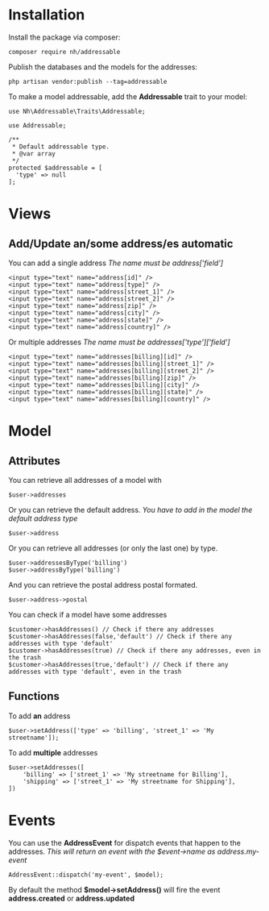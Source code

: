 # Installation

Install the package via composer:

```
composer require nh/addressable
```

Publish the databases and the models for the addresses:

```
php artisan vendor:publish --tag=addressable
```

To make a model addressable, add the **Addressable** trait to your model:

```
use Nh\Addressable\Traits\Addressable;

use Addressable;

/**
 * Default addressable type.
 * @var array
 */
protected $addressable = [
  'type' => null
];

```

# Views

## Add/Update an/some address/es automatic

You can add a single address
*The name must be address['field']*

```
<input type="text" name="address[id]" />
<input type="text" name="address[type]" />
<input type="text" name="address[street_1]" />
<input type="text" name="address[street_2]" />
<input type="text" name="address[zip]" />
<input type="text" name="address[city]" />
<input type="text" name="address[state]" />
<input type="text" name="address[country]" />
```

Or multiple addresses
*The name must be addresses['type']['field']*

```
<input type="text" name="addresses[billing][id]" />
<input type="text" name="addresses[billing][street_1]" />
<input type="text" name="addresses[billing][street_2]" />
<input type="text" name="addresses[billing][zip]" />
<input type="text" name="addresses[billing][city]" />
<input type="text" name="addresses[billing][state]" />
<input type="text" name="addresses[billing][country]" />
```

# Model

## Attributes

You can retrieve all addresses of a model with

```
$user->addresses
```

Or you can retrieve the default address.
*You have to add in the model the default address type*

```
$user->address
```

Or you can retrieve all addresses (or only the last one) by type.

```
$user->addressesByType('billing')
$user->addressByType('billing')
```

And you can retrieve the postal address postal formated.

```
$user->address->postal
```

You can check if a model have some addresses

```
$customer->hasAddresses() // Check if there any addresses
$customer->hasAddresses(false,'default') // Check if there any addresses with type 'default'
$customer->hasAddresses(true) // Check if there any addresses, even in the trash
$customer->hasAddresses(true,'default') // Check if there any addresses with type 'default', even in the trash
```

## Functions

To add **an** address

```
$user->setAddress(['type' => 'billing', 'street_1' => 'My streetname']);
```

To add **multiple** addresses

```
$user->setAddresses([
    'billing' => ['street_1' => 'My streetname for Billing'],
    'shipping' => ['street_1' => 'My streetname for Shipping'],
])
```

# Events

You can use the **AddressEvent** for dispatch events that happen to the addresses.
*This will return an event with the $event->name as address.my-event*


```
AddressEvent::dispatch('my-event', $model);
```

By default the method **$model->setAddress()** will fire the event **address.created** or **address.updated**
